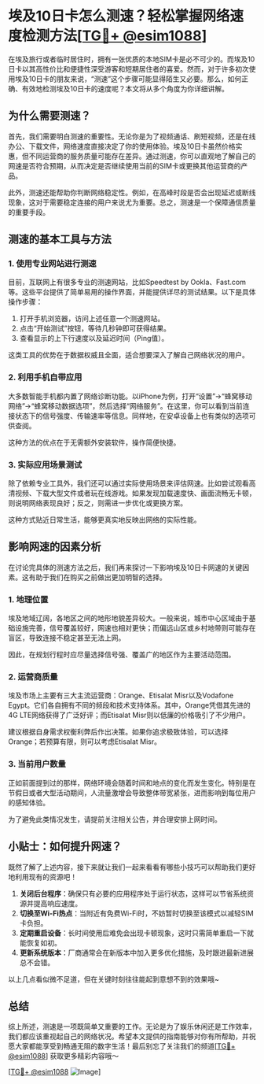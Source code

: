 # 埃及10日卡怎么测速？轻松掌握网络速度检测方法[[TG💪+ @esim1088](https://t.me/s/esim1088)]

在埃及旅行或者临时居住时，拥有一张优质的本地SIM卡是必不可少的。而埃及10日卡以其高性价比和便捷性深受游客和短期居住者的喜爱。然而，对于许多初次使用埃及10日卡的朋友来说，“测速”这个步骤可能显得陌生又必要。那么，如何正确、有效地检测埃及10日卡的速度呢？本文将从多个角度为你详细讲解。

## 为什么需要测速？

首先，我们需要明白测速的重要性。无论你是为了视频通话、刷短视频，还是在线办公、下载文件，网络速度直接决定了你的使用体验。埃及10日卡虽然价格实惠，但不同运营商的服务质量可能存在差异。通过测速，你可以直观地了解自己的网速是否符合预期，从而决定是否继续使用当前的SIM卡或更换其他运营商的产品。

此外，测速还能帮助你判断网络稳定性。例如，在高峰时段是否会出现延迟或断线现象，这对于需要稳定连接的用户来说尤为重要。总之，测速是一个保障通信质量的重要手段。

## 测速的基本工具与方法

### 1. 使用专业网站进行测速

目前，互联网上有很多专业的测速网站，比如Speedtest by Ookla、Fast.com等。这些平台提供了简单易用的操作界面，并能提供详尽的测试结果。以下是具体操作步骤：

1. 打开手机浏览器，访问上述任意一个测速网站。
2. 点击“开始测试”按钮，等待几秒钟即可获得结果。
3. 查看显示的上下行速度以及延迟时间（Ping值）。

这类工具的优势在于数据权威且全面，适合想要深入了解自己网络状况的用户。

### 2. 利用手机自带应用

大多数智能手机都内置了网络诊断功能。以iPhone为例，打开“设置”->“蜂窝移动网络”->“蜂窝移动数据选项”，然后选择“网络服务”。在这里，你可以看到当前连接状态下的信号强度、传输速率等信息。同样地，在安卓设备上也有类似的选项可供查阅。

这种方法的优点在于无需额外安装软件，操作简便快捷。

### 3. 实际应用场景测试

除了依赖专业工具外，我们还可以通过实际使用场景来评估网速。比如尝试观看高清视频、下载大型文件或者玩在线游戏。如果发现加载速度快、画面流畅无卡顿，则说明网络表现良好；反之，则需进一步优化或更换方案。

这种方式贴近日常生活，能够更真实地反映出网络的实际性能。

## 影响网速的因素分析

在讨论完具体的测速方法之后，我们再来探讨一下影响埃及10日卡网速的关键因素。这有助于我们在购买之前做出更加明智的选择。

### 1. 地理位置

埃及地域辽阔，各地区之间的地形地貌差异较大。一般来说，城市中心区域由于基础设施完善，信号覆盖较好，网速也相对更快；而偏远山区或乡村地带则可能存在盲区，导致连接不稳定甚至无法上网。

因此，在规划行程时应尽量选择信号强、覆盖广的地区作为主要活动范围。

### 2. 运营商质量

埃及市场上主要有三大主流运营商：Orange、Etisalat Misr以及Vodafone Egypt。它们各自拥有不同的频段和技术支持体系。其中，Orange凭借其先进的4G LTE网络获得了广泛好评；而Etisalat Misr则以低廉的价格吸引了不少用户。

建议根据自身需求权衡利弊后作出决策。如果你追求极致体验，可以选择Orange；若预算有限，则可以考虑Etisalat Misr。

### 3. 当前用户数量

正如前面提到过的那样，网络环境会随着时间和地点的变化而发生变化。特别是在节假日或者大型活动期间，人流量激增会导致整体带宽紧张，进而影响到每位用户的感知体验。

为了避免此类情况发生，请提前关注相关公告，并合理安排上网时间。

## 小贴士：如何提升网速？

既然了解了上述内容，接下来就让我们一起来看看有哪些小技巧可以帮助我们更好地利用现有的资源吧！

1. **关闭后台程序**：确保只有必要的应用程序处于运行状态，这样可以节省系统资源并提高响应速度。
2. **切换至Wi-Fi热点**：当附近有免费Wi-Fi时，不妨暂时切换至该模式以减轻SIM卡负担。
3. **定期重启设备**：长时间使用后难免会出现卡顿现象，这时只需简单重启一下就能恢复如初。
4. **更新系统版本**：厂商通常会在新版本中加入更多优化措施，及时跟进最新进展总不会错。

以上几点看似微不足道，但在关键时刻往往能起到意想不到的效果哦~

## 总结

综上所述，测速是一项既简单又重要的工作。无论是为了娱乐休闲还是工作效率，我们都应该重视起自己的网络状况。希望本文提供的指南能够对你有所帮助，并祝愿大家都能享受到畅通无阻的数字生活！最后别忘了关注我们的频道[[TG💪+ @esim1088](https://t.me/s/esim1088)] 获取更多精彩内容哦～

[[TG💪+ @esim1088](https://t.me/s/esim1088) ![Image](https://i.postimg.cc/4NQfJmqS/Snipaste-2025-05-13-00-14-12.png)]